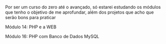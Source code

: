 Por ser um curso do zero até o avançado, só estarei estudando os módulos que tenho o objetivo de me aprofundar, além dos projetos que acho que serão bons para praticar

Módulo 14: PHP e a WEB

Módulo 16: PHP com Banco de Dados MySQL